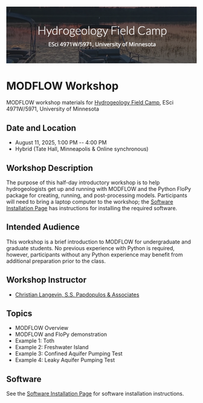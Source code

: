 ![alt](images/header.png)

# MODFLOW Workshop
MODFLOW workshop materials for [Hydrogeology Field Camp](https://sites.google.com/umn.edu/hydrocamp), ESci 4971W/5971, University of Minnesota

## Date and Location
* August 11, 2025, 1:00 PM -- 4:00 PM
* Hybrid (Tate Hall, Minneapolis & Online synchronous)	

## Workshop Description
The purpose of this half-day introductory workshop is to help hydrogeologists get up and running with MODFLOW and the Python FloPy package for creating, running, and post-processing models.  Participants will need to bring a laptop computer to the workshop; the [Software Installation Page](./SOFTWARE.md) has instructions for installing the required software.

## Intended Audience
This workshop is a brief introduction to MODFLOW for undergraduate and graduate students.  No previous experience with Python is required, however, participants without any Python experience may benefit from additional preparation prior to the class.

## Workshop Instructor
* [Christian Langevin, S.S. Papdopulos & Associates](https://sspa.com/christian-langevin-phd/)

## Topics
* MODFLOW Overview
* MODFLOW and FloPy demonstration
* Example 1: Toth
* Example 2: Freshwater Island
* Example 3: Confined Aquifer Pumping Test
* Example 4: Leaky Aquifer Pumping Test

## Software
See the [Software Installation Page](./SOFTWARE.md) for software installation instructions.
